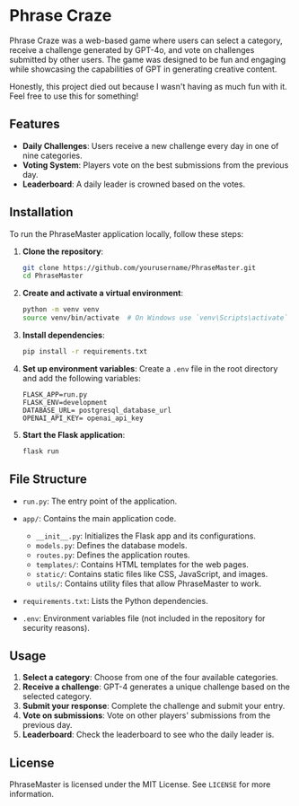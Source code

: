 # Phrase Craze

Phrase Craze was a web-based game where users can select a category, receive a challenge generated by GPT-4o, and vote on challenges submitted by other users. The game was designed to be fun and engaging while showcasing the capabilities of GPT in generating creative content.

Honestly, this project died out because I wasn't having as much fun with it. Feel free to use this for something!

## Features

- **Daily Challenges**: Users receive a new challenge every day in one of nine categories.
- **Voting System**: Players vote on the best submissions from the previous day.
- **Leaderboard**: A daily leader is crowned based on the votes.

## Installation

To run the PhraseMaster application locally, follow these steps:

1. **Clone the repository**:
    ```sh
    git clone https://github.com/yourusername/PhraseMaster.git
    cd PhraseMaster
    ```

2. **Create and activate a virtual environment**:
    ```sh
    python -m venv venv
    source venv/bin/activate  # On Windows use `venv\Scripts\activate`
    ```

3. **Install dependencies**:
    ```sh
    pip install -r requirements.txt
    ```

4. **Set up environment variables**:
    Create a `.env` file in the root directory and add the following variables:
    ```env
    FLASK_APP=run.py
    FLASK_ENV=development
    DATABASE_URL= postgresql_database_url
    OPENAI_API_KEY= openai_api_key
    ```

5. **Start the Flask application**:
    ```sh
    flask run
    ```

## File Structure

- `run.py`: The entry point of the application.
- `app/`: Contains the main application code.
  - `__init__.py`: Initializes the Flask app and its configurations.
  - `models.py`: Defines the database models.
  - `routes.py`: Defines the application routes.
  - `templates/`: Contains HTML templates for the web pages.
  - `static/`: Contains static files like CSS, JavaScript, and images.
  - `utils/`: Contains utility files that allow PhraseMaster to work.

- `requirements.txt`: Lists the Python dependencies.
- `.env`: Environment variables file (not included in the repository for security reasons).

## Usage

1. **Select a category**: Choose from one of the four available categories.
2. **Receive a challenge**: GPT-4 generates a unique challenge based on the selected category.
3. **Submit your response**: Complete the challenge and submit your entry.
4. **Vote on submissions**: Vote on other players' submissions from the previous day.
5. **Leaderboard**: Check the leaderboard to see who the daily leader is.

## License

PhraseMaster is licensed under the MIT License. See `LICENSE` for more information.
